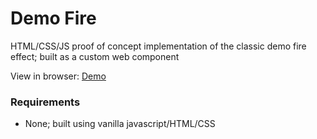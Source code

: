 # Demo Fire
HTML/CSS/JS proof of concept implementation of the classic demo fire effect; built as a custom web component
 
View in browser: [Demo](https://runefire.com/poc/demo_fire/)
 
### Requirements
- None; built using vanilla javascript/HTML/CSS